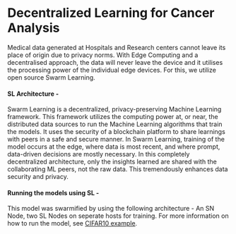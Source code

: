 # Decentralized Learning for Cancer Analysis
Medical data generated at Hospitals and Research centers cannot leave its place of origin due to privacy norms. With Edge Computing and a decentralised approach, the data will never leave the device and it utilises the processing power of the individual edge devices. For this, we utilize open source Swarm Learning.

#### SL Architecture - 

Swarm Learning is a decentralized, privacy-preserving Machine Learning framework. This framework utilizes the computing power at, or near, the distributed data sources to run the Machine Learning algorithms that train the models. It uses the security of a blockchain platform to share learnings with peers in a safe and secure manner. In Swarm Learning, training of the model occurs at the edge, where data is most recent, and where prompt, data-driven decisions are mostly necessary. In this completely decentralized architecture, only the insights learned are shared with the collaborating ML peers, not the raw data. This tremendously enhances data security and privacy.

#### Running the models using SL -
This model was swarmified by using the following architecture - An SN Node, two SL Nodes on seperate hosts for training. For more information on how to run the model, see [CIFAR10 example](https://github.com/HewlettPackard/swarm-learning/tree/master/examples/cifar10).
